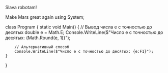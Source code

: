 Slava robotam!

Make Mars great again
using System;

class Program
{
    static void Main()
    {
        // Вывод числа e с точностью до десятых
        double e = Math.E;
        Console.WriteLine($"Число e с точностью до десятых: {Math.Round(e, 1)}");
        
        // Альтернативный способ
        Console.WriteLine($"Число e с точностью до десятых: {e:F1}");
    }
}